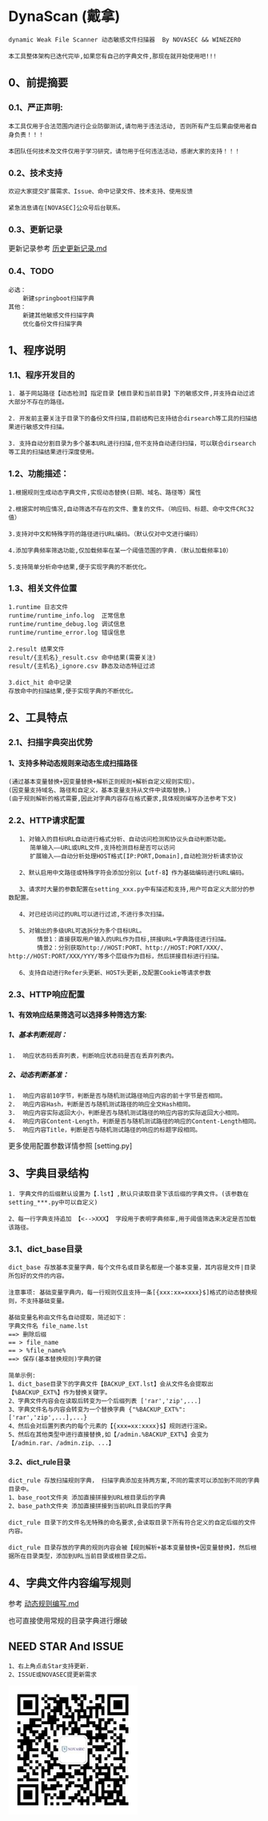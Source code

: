 # DynaScan (戴拿)

```
dynamic Weak File Scanner 动态敏感文件扫描器  By NOVASEC && WINEZER0

本工具整体架构已迭代完毕,如果您有自己的字典文件,那现在就开始使用吧!!!
```

## 0、前提摘要

### 0.1、严正声明:

```
本工具仅用于合法范围内进行企业防御测试,请勿用于违法活动, 否则所有产生后果由使用者自身负责！！！

本团队任何技术及文件仅用于学习研究，请勿用于任何违法活动，感谢大家的支持！！！
```

### 0.2、技术支持

```
欢迎大家提交扩展需求、Issue、命中记录文件、技术支持、使用反馈

紧急消息请在[NOVASEC]公众号后台联系。

```

### 0.3、更新记录
更新记录参考 [历史更新记录.md](历史更新记录.md)

### 0.4、TODO

```
必选：
    新建springboot扫描字典
其他：
    新建其他敏感文件扫描字典
    优化备份文件扫描字典 
```

## 1、程序说明

### 1.1、程序开发目的

```
1. 基于网站路径【动态检测】指定目录【根目录和当前目录】下的敏感文件,并支持自动过滤大部分不存在的路径。

2. 开发前主要关注于目录下的备份文件扫描,目前结构已支持结合dirsearch等工具的扫描结果进行敏感文件扫描。

3. 支持自动分割目录为多个基本URL进行扫描,但不支持自动递归扫描，可以联合dirsearch等工具的扫描结果进行深度使用。
```

### 1.2、功能描述：

```
1.根据规则生成动态字典文件,实现动态替换(日期、域名、路径等）属性

2.根据实时响应情况,自动筛选不存在的文件、重复的文件。（响应码、标题、命中文件CRC32值）

3.支持对中文和特殊字符的路径进行URL编码。（默认仅对中文进行编码）

4.添加字典频率筛选功能,仅加载频率在某一个阈值范围的字典.（默认加载频率10）

5.支持简单分析命中结果,便于实现字典的不断优化。
```



### 1.3、相关文件位置

```
1.runtime 日志文件
runtime/runtime_info.log  正常信息 
runtime/runtime_debug.log 调试信息 
runtime/runtime_error.log 错误信息

2.result 结果文件
result/{主机名}_result.csv 命中结果(需要关注)
result/{主机名}_ignore.csv 静态及动态特征过滤

3.dict_hit 命中记录
存放命中的扫描结果,便于实现字典的不断优化。
```



## 2、工具特点

### 2.1、扫描字典突出优势

#### 1、支持多种动态规则来动态生成扫描路径

```
(通过基本变量替换+因变量替换+解析正则规则+解析自定义规则实现）。
(因变量支持域名、路径和自定义，基本变量支持从文件中读取替换。)
(由于规则解析的格式需要,因此对字典内容存在格式要求,具体规则编写办法参考下文)
```



### 2.2、HTTP请求配置

```
   1、对输入的目标URL自动进行格式分析、自动访问检测和协议头自动判断功能。
      简单输入——URL或URL文件,支持检测目标是否可以访问
      扩展输入——自动分析处理HOST格式[IP:PORT,Domain],自动检测分析请求协议

   2、默认启用中文路径或特殊字符会添加分别以【utf-8】作为基础编码进行URL编码。

   3、请求时大量的参数配置在setting_xxx.py中有描述和支持,用户可自定义大部分的参数配置。

   4、对已经访问过的URL可以进行过滤,不进行多次扫描。

   5、对输出的多级URL可选拆分为多个目标URL。
        情景1：直接获取用户输入的URL作为目标,拼接URL+字典路径进行扫描。 
        情景2：分别获取http://HOST:PORT、http://HOST:PORT/XXX/、http://HOST:PORT/XXX/YYY/等多个层级作为目标，然后拼接目标进行扫描。

   6、支持自动进行Refer头更新、HOST头更新,及配置Cookie等请求参数
```

### 2.3、HTTP响应配置

#### 1、有效响应结果筛选可以选择多种筛选方案:

##### 1、基本判断规则：

```
1.  响应状态码丢弃列表，判断响应状态码是否在丢弃列表内。
```

##### 2、动态判断基准：

```
1.  响应内容前10字节，判断是否与随机测试路径响应内容的前十字节是否相同。
2.  响应内容Hash，判断是否与随机测试路径的响应全文Hash相同。
3.  响应内容实际返回大小，判断是否与随机测试路径的响应内容的实际返回大小相同。
4.  响应内容Content-Length，判断是否与随机测试路径的响应的Content-Length相同。
5.  响应内容Title，判断是否与随机测试路径的响应的标题字段相同。
```

更多使用配置参数详情参照 [setting.py]



## 3、字典目录结构



```
1. 字典文件的后缀默认设置为【.lst】,默认只读取目录下该后缀的字典文件。(该参数在setting_***.py中可以自定义)

2、每一行字典支持追加 【<-->XXX】 字段用于表明字典频率,用于阈值筛选来决定是否加载该路径。
```



### 3.1、dict_base目录

```
dict_base 存放基本变量字典，每个文件名或目录名都是一个基本变量，其内容是文件|目录所包好的文件的内容。

注意事项: 基础变量字典内，每一行规则仅且支持一条[{xxx:xx=xxxx}$]格式的动态替换规则，不支持基础变量。

基础变量名称由文件名自动提取，简述如下：
字典文件名 file_name.lst 
==> 删除后缀 
== > file_name 
== > %file_name%
==> 保存(基本替换规则)字典的键 

简单示例: 
1、dict_base目录下的字典文件【BACKUP_EXT.lst】会从文件名会提取出【%BACKUP_EXT%】作为替换关键字。
2、字典文件内容会在读取后转变为一个后缀列表 ['rar','zip',...]
3、字典文件名与内容会转变为一个替换字典 {"%BACKUP_EXT%": ['rar','zip',...],...}
4、然后会对后置列表内的每个元素的【{xxx=xx:xxxx}$】规则进行渲染。
5、然后在其他类型中进行直接替换,如【/admin.%BACKUP_EXT%】会变为【/admin.rar、/admin.zip、...】
```



#### 3.2、dict_rule目录

```
dict_rule 存放扫描规则字典， 扫描字典添加支持两方案,不同的需求可以添加到不同的字典目录中。
1、base_root文件夹 添加直接拼接到URL根目录后的字典 
2、base_path文件夹 添加直接拼接到当前URL目录后的字典

dict_rule 目录下的文件名无特殊的命名要求,会读取目录下所有符合定义的自定后缀的文件内容。

dict_rule 目录存放的字典的规则内容会被【规则解析+基本变量替换+因变量替换】，然后根据所在目录类型，添加到URL当前目录或根目录之后。
```



## 4、字典文件内容编写规则

参考 [动态规则编写.md](动态规则编写.md)

也可直接使用常规的目录字典进行爆破



## NEED STAR And ISSUE

```
1、右上角点击Star支持更新.
2、ISSUE或NOVASEC提更新需求
```

![NOVASEC](doc/NOVASEC.jpg)
